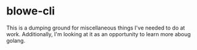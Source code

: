 # blowe-cli

This is a dumping ground for miscellaneous things I've needed to do at work.  Additionally, I'm looking at it as an 
opportunity to learn more aboug golang.